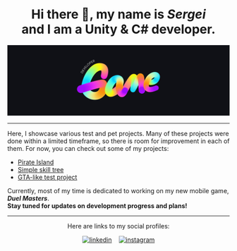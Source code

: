 <h1 align="center"> Hi there 👋, my name is <em>Sergei</em>
<br />
and I am a Unity & C# developer.</h1>

<p><img src = "github-header-image.jpg"></p>
<hr>
<p>Here, I showcase various test and pet projects. Many of these projects were done within a limited timeframe, so there is room for improvement in each of them. For now, you can check out some of my projects:</p>
<ul>
<li><a href = "https://github.com/srggrigorov/pirate-island">Pirate Island</a></li>
<li><a href = "https://github.com/srggrigorov/brickworks-test-project">Simple skill tree</a></li>
<li><a href = "https://github.com/srggrigorov/sunday-test-3d">GTA-like test project</a></li>
</ul>

<p>Currently, most of my time is dedicated to working on my new mobile game, <b><em>Duel Masters</em></b>.<br /> 
<strong>Stay tuned for updates on development progress and plans!</strong></p>

<hr>
<div align = "center">
<p>Here are links to my social profiles:</p>

<span><a href=https://www.linkedin.com/in/srggrigorov/><img src='https://upload.wikimedia.org/wikipedia/commons/8/81/LinkedIn_icon.svg' alt='linkedin' height='40'></a>  </span>
&nbsp;&nbsp;
<span><a href=https://www.instagram.com/srg_grigorov/><img src='https://upload.wikimedia.org/wikipedia/commons/e/e7/Instagram_logo_2016.svg' alt='instagram' height='40'></a></span>
</div>